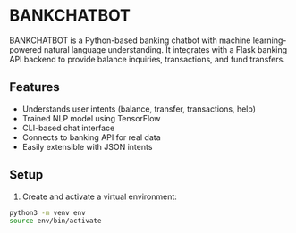 # BANKCHATBOT

BANKCHATBOT is a Python-based banking chatbot with machine learning-powered natural language understanding. It integrates with a Flask banking API backend to provide balance inquiries, transactions, and fund transfers.

## Features
- Understands user intents (balance, transfer, transactions, help)
- Trained NLP model using TensorFlow
- CLI-based chat interface
- Connects to banking API for real data
- Easily extensible with JSON intents

## Setup

1. Create and activate a virtual environment:
```bash
python3 -m venv env
source env/bin/activate
